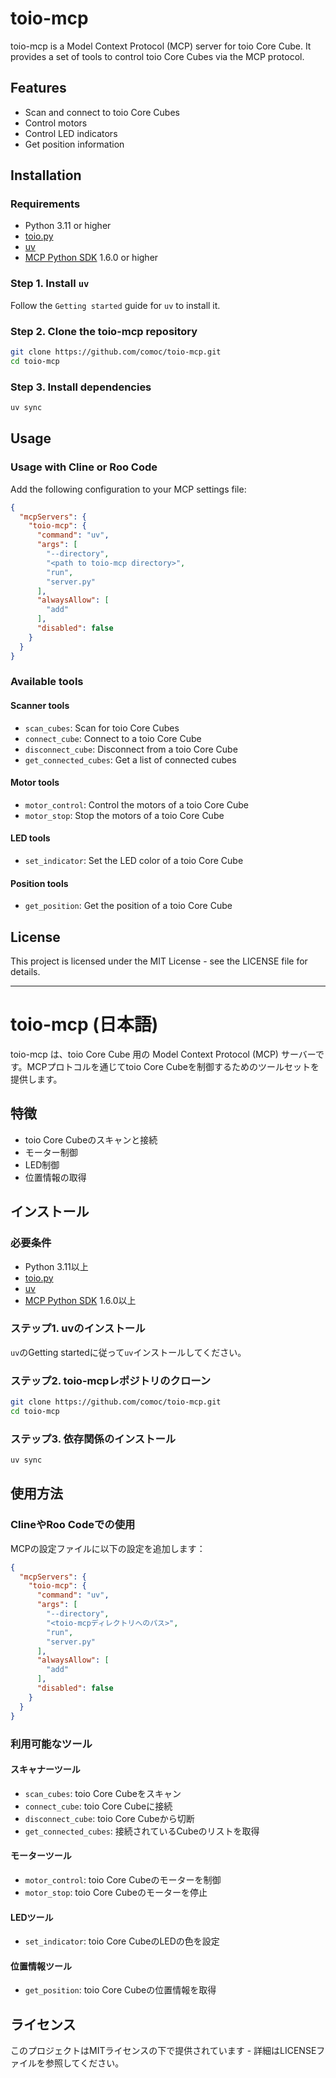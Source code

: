 # toio-mcp

toio-mcp is a Model Context Protocol (MCP) server for toio Core Cube. It provides a set of tools to control toio Core Cubes via the MCP protocol.

## Features

- Scan and connect to toio Core Cubes
- Control motors
- Control LED indicators
- Get position information

## Installation

### Requirements

- Python 3.11 or higher
- [toio.py](https://github.com/toio/toio.py)
- [uv](https://docs.astral.sh/uv/)
- [MCP Python SDK](https://github.com/modelcontextprotocol/python-sdk) 1.6.0 or higher

### Step 1. Install `uv`
Follow the `Getting started` guide for `uv` to install it.

### Step 2. Clone the toio-mcp repository
```bash
git clone https://github.com/comoc/toio-mcp.git
cd toio-mcp
```

### Step 3. Install dependencies
```bash
uv sync
```

## Usage

### Usage with Cline or Roo Code

Add the following configuration to your MCP settings file:

```json
{
  "mcpServers": {
    "toio-mcp": {
      "command": "uv",
      "args": [
        "--directory",
        "<path to toio-mcp directory>",
        "run",
        "server.py"
      ],
      "alwaysAllow": [
        "add"
      ],
      "disabled": false
    }
  }
}
```

### Available tools

#### Scanner tools

- `scan_cubes`: Scan for toio Core Cubes
- `connect_cube`: Connect to a toio Core Cube
- `disconnect_cube`: Disconnect from a toio Core Cube
- `get_connected_cubes`: Get a list of connected cubes

#### Motor tools

- `motor_control`: Control the motors of a toio Core Cube
- `motor_stop`: Stop the motors of a toio Core Cube

#### LED tools

- `set_indicator`: Set the LED color of a toio Core Cube

#### Position tools

- `get_position`: Get the position of a toio Core Cube

## License

This project is licensed under the MIT License - see the LICENSE file for details.

---

# toio-mcp (日本語)

toio-mcp は、toio Core Cube 用の Model Context Protocol (MCP) サーバーです。MCPプロトコルを通じてtoio Core Cubeを制御するためのツールセットを提供します。

## 特徴

- toio Core Cubeのスキャンと接続
- モーター制御
- LED制御
- 位置情報の取得

## インストール

### 必要条件

- Python 3.11以上
- [toio.py](https://github.com/toio/toio.py)
- [uv](https://docs.astral.sh/uv/)
- [MCP Python SDK](https://github.com/modelcontextprotocol/python-sdk) 1.6.0以上

### ステップ1. uvのインストール
`uv`のGetting startedに従って`uv`インストールしてください。

### ステップ2. toio-mcpレポジトリのクローン
```bash
git clone https://github.com/comoc/toio-mcp.git
cd toio-mcp
```

### ステップ3. 依存関係のインストール
```bash
uv sync
```

## 使用方法

### ClineやRoo Codeでの使用

MCPの設定ファイルに以下の設定を追加します：

```json
{
  "mcpServers": {
    "toio-mcp": {
      "command": "uv",
      "args": [
        "--directory",
        "<toio-mcpディレクトリへのパス>",
        "run",
        "server.py"
      ],
      "alwaysAllow": [
        "add"
      ],
      "disabled": false
    }
  }
}
```

### 利用可能なツール

#### スキャナーツール

- `scan_cubes`: toio Core Cubeをスキャン
- `connect_cube`: toio Core Cubeに接続
- `disconnect_cube`: toio Core Cubeから切断
- `get_connected_cubes`: 接続されているCubeのリストを取得

#### モーターツール

- `motor_control`: toio Core Cubeのモーターを制御
- `motor_stop`: toio Core Cubeのモーターを停止

#### LEDツール

- `set_indicator`: toio Core CubeのLEDの色を設定

#### 位置情報ツール

- `get_position`: toio Core Cubeの位置情報を取得

## ライセンス

このプロジェクトはMITライセンスの下で提供されています - 詳細はLICENSEファイルを参照してください。
